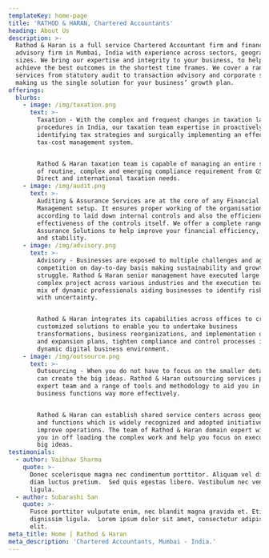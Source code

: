 ```yaml
---
templateKey: home-page
title: 'RATHOD & HARAN, Chartered Accountants'
heading: About Us
description: >-
  Rathod & Haran is a full service Chartered Accountant firm and financial
  advisory firm in Mumbai, India with experience across sectors, geographies and
  sizes. We bring our expertise and integrity to your business, to help you
  achieve the best outcomes in the shortest time frames. We cover a range of
  services from statutory audit to transaction advisory and corporate services –
  making us the single solution for your business’ growth plan.
offerings:
  blurbs:
    - image: /img/taxation.png
      text: >-
        Taxation - With the complex and frequent changes in taxation laws and
        procedures in India, our taxation team expertise in proactively
        identifying tax strategies and surgically implementing an effective
        tax-cost management system.


        Rathod & Haran taxation team is capable of managing an entire spectrum
        of routine, complex and emerging compliance requirement from GST to
        Direct and international taxation needs.
    - image: /img/audit.png
      text: >-
        Auditing & Assurance Services are at the core of any Financial
        Management setup. It ensures proper working of the organisation
        according to laid down internal controls and also the efficiency and
        effectiveness of the controls itself. We offer a complete range of
        Assurance Solutions to help improve your financial efficiency, accuracy
        and stability. 
    - image: /img/advisory.png
      text: >-
        Advisory - Businesses are exposed to multiple challenges and aggressive
        competition on day-to-day basis making sustainability and growth a
        struggle. Rathod & Haran senior management have executed large and
        complex project across various industries and the execution team is a
        mix of dynamic professionals aiding businesses to identify risk and deal
        with uncertainty.


        Rathod & Haran integrates its capabilities across offices to create
        customized solutions to enable you to undertake business
        transformations, business reorganizations, and implementation of growth
        and expansion plans, tighten compliance and control processes in today’s
        dynamic digital business environment.
    - image: /img/outsource.png
      text: >-
        Outsourcing - When you do not have to focus on the smaller details you
        can create the big ideas. Rathod & Haran outsourcing services provide an
        expert team and a range of tools and methodology to aid you in managing
        business functions way more effectively.


        Rathod & Haran can establish shared service centers across geographies
        and functions which is widely recognized and adopted initiative to
        improve operations. The team of Rathod & Haran domain expert will aid
        you in off loading the complex work and help you focus on executing your
        big ideas.
testimonials:
  - author: Vaibhav Sharma
    quote: >-
      Donec scelerisque magna nec condimentum porttitor. Aliquam vel diam sed
      diam luctus pretium.  Sed quis egestas libero. Vestibulum nec venenatis
      ligula. 
  - author: Subarashi San
    quote: >-
      Fusce porttitor vulputate enim, nec blandit magna gravida et. Etiam et
      dignissim ligula.  Lorem ipsum dolor sit amet, consectetur adipiscing
      elit.
meta_title: Home | Rathod & Haran
meta_description: 'Chartered Accountants, Mumbai - India.'
---
```


